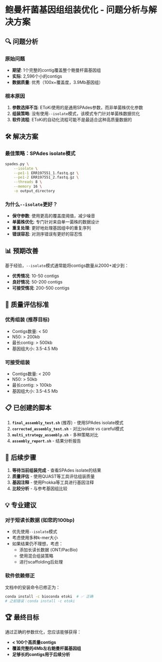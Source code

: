 # 鲍曼杆菌基因组组装优化 - 问题分析与解决方案

## 🔍 问题分析

### 原始问题
- **期望**: 1个完整的contig覆盖整个鲍曼杆菌基因组
- **实际**: 2,596个小的contigs
- **数据质量**: 优秀（100x+覆盖度，3.9Mb基因组）

### 根本原因
1. **参数选择不当**: EToKi使用的是通用SPAdes参数，而非单菌株优化参数
2. **组装策略**: 没有使用`--isolate`模式，该模式专门针对单菌株数据优化
3. **软件流程**: EToKi的自动化流程可能不是最适合这种高质量数据的

## 🛠️ 解决方案

### 最佳策略：SPAdes isolate模式
```bash
spades.py \
    --isolate \
    --pe1-1 ERR197551_1.fastq.gz \
    --pe1-2 ERR197551_2.fastq.gz \
    --threads 8 \
    --memory 16 \
    -o output_directory
```

### 为什么`--isolate`更好？
- **保守参数**: 使用更高的覆盖度阈值，减少噪音
- **单菌株优化**: 专门针对来自单一菌株的数据设计
- **重复处理**: 更好地处理基因组中的重复序列
- **错误容忍**: 对测序错误有更好的容忍性

## 📊 预期改善

基于经验，`--isolate`模式通常能将contigs数量从2000+减少到：
- **优秀情况**: 10-50 contigs
- **良好情况**: 50-200 contigs  
- **可接受情况**: 200-500 contigs

## 🎯 质量评估标准

### 优秀组装 (推荐目标)
- Contigs数量: < 50
- N50: > 200kb
- 最长contig: > 500kb
- 基因组大小: 3.5-4.5 Mb

### 可接受组装
- Contigs数量: < 200
- N50: > 50kb
- 最长contig: > 100kb
- 基因组大小: 3.5-4.5 Mb

## 📋 已创建的脚本

1. **`final_assembly_test.sh`** (推荐) - 使用SPAdes isolate模式
2. **`corrected_assembly_test.sh`** - 对比isolate vs careful模式
3. **`multi_strategy_assembly.sh`** - 多种策略对比
4. **`assembly_report.sh`** - 结果分析报告

## 🔄 后续步骤

1. **等待当前组装完成** - 查看SPAdes isolate的结果
2. **质量评估** - 使用QUAST等工具评估组装质量
3. **基因注释** - 使用Prokka等工具进行基因注释
4. **比较分析** - 与参考基因组比较

## 💡 专业建议

### 对于短读长数据 (如您的100bp)
- 优先使用`--isolate`模式
- 考虑使用多种k-mer大小
- 如果结果仍不理想，考虑：
  - 添加长读长数据 (ONT/PacBio)
  - 使用混合组装策略
  - 进行scaffolding后处理

### 软件依赖修正
文档中的安装命令已修正为：
```bash
conda install -c bioconda etoki  # ✅ 正确
# 之前错误：conda install -c etoki
```

## 🏆 最终目标

通过正确的参数优化，您应该能够获得：
- **< 100个高质量contigs**
- **覆盖完整的4Mb左右鲍曼杆菌基因组**
- **足够长的contigs用于后续分析**
